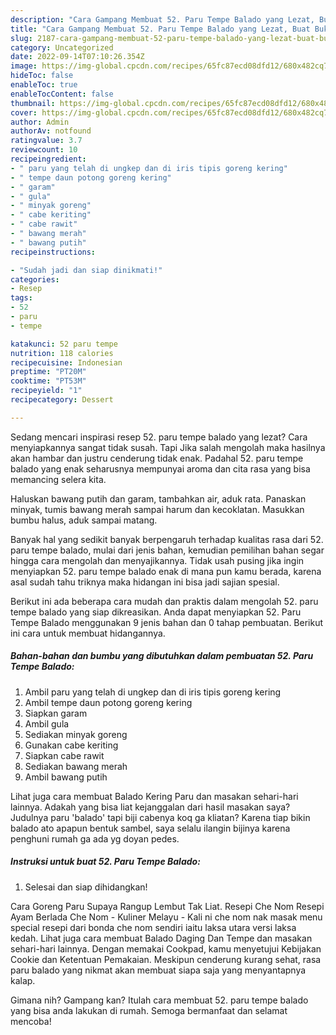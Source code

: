 ```yaml
---
description: "Cara Gampang Membuat 52. Paru Tempe Balado yang Lezat, Buat Buka Puasa Lezat"
title: "Cara Gampang Membuat 52. Paru Tempe Balado yang Lezat, Buat Buka Puasa Lezat"
slug: 2187-cara-gampang-membuat-52-paru-tempe-balado-yang-lezat-buat-buka-puasa-lezat
category: Uncategorized
date: 2022-09-14T07:10:26.354Z
image: https://img-global.cpcdn.com/recipes/65fc87ecd08dfd12/680x482cq70/52-paru-tempe-balado-foto-resep-utama.jpg
hideToc: false
enableToc: true
enableTocContent: false
thumbnail: https://img-global.cpcdn.com/recipes/65fc87ecd08dfd12/680x482cq70/52-paru-tempe-balado-foto-resep-utama.jpg
cover: https://img-global.cpcdn.com/recipes/65fc87ecd08dfd12/680x482cq70/52-paru-tempe-balado-foto-resep-utama.jpg
author: Admin
authorAv: notfound
ratingvalue: 3.7
reviewcount: 10
recipeingredient:
- " paru yang telah di ungkep dan di iris tipis goreng kering"
- " tempe daun potong goreng kering"
- " garam"
- " gula"
- " minyak goreng"
- " cabe keriting"
- " cabe rawit"
- " bawang merah"
- " bawang putih"
recipeinstructions:

- "Sudah jadi dan siap dinikmati!"
categories:
- Resep
tags:
- 52
- paru
- tempe

katakunci: 52 paru tempe 
nutrition: 118 calories
recipecuisine: Indonesian
preptime: "PT20M"
cooktime: "PT53M"
recipeyield: "1"
recipecategory: Dessert

---
```



Sedang mencari inspirasi resep 52. paru tempe balado yang lezat? Cara menyiapkannya sangat tidak susah. Tapi Jika salah mengolah maka hasilnya akan hambar dan justru cenderung tidak enak. Padahal 52. paru tempe balado yang enak seharusnya mempunyai aroma dan cita rasa yang bisa memancing selera kita.


Haluskan bawang putih dan garam, tambahkan air, aduk rata. Panaskan minyak, tumis bawang merah sampai harum dan kecoklatan. Masukkan bumbu halus, aduk sampai matang.

Banyak hal yang sedikit banyak berpengaruh terhadap kualitas rasa dari 52. paru tempe balado, mulai dari jenis bahan, kemudian pemilihan bahan segar hingga cara mengolah dan menyajikannya. Tidak usah pusing jika ingin menyiapkan 52. paru tempe balado enak di mana pun kamu berada, karena asal sudah tahu triknya maka hidangan ini bisa jadi sajian spesial.


Berikut ini ada beberapa cara mudah dan praktis dalam mengolah 52. paru tempe balado yang siap dikreasikan. Anda dapat menyiapkan 52. Paru Tempe Balado menggunakan 9 jenis bahan dan 0 tahap pembuatan. Berikut ini cara untuk membuat hidangannya.

<!--inarticleads1-->

##### Bahan-bahan dan bumbu yang dibutuhkan dalam pembuatan 52. Paru Tempe Balado:

1. Ambil  paru yang telah di ungkep dan di iris tipis goreng kering
1. Ambil  tempe daun potong goreng kering
1. Siapkan  garam
1. Ambil  gula
1. Sediakan  minyak goreng
1. Gunakan  cabe keriting
1. Siapkan  cabe rawit
1. Sediakan  bawang merah
1. Ambil  bawang putih


Lihat juga cara membuat Balado Kering Paru dan masakan sehari-hari lainnya. Adakah yang bisa liat kejanggalan dari hasil masakan saya? Judulnya paru &#39;balado&#39; tapi biji cabenya koq ga kliatan? Karena tiap bikin balado ato apapun bentuk sambel, saya selalu ilangin bijinya karena penghuni rumah ga ada yg doyan pedes. 

<!--inarticleads2-->

##### Instruksi untuk buat 52. Paru Tempe Balado:


1. Selesai dan siap dihidangkan!

Cara Goreng Paru Supaya Rangup Lembut Tak Liat. Resepi Che Nom Resepi Ayam Berlada Che Nom - Kuliner Melayu - Kali ni che nom nak masak menu special resepi dari bonda che nom sendiri iaitu laksa utara versi laksa kedah. Lihat juga cara membuat Balado Daging Dan Tempe dan masakan sehari-hari lainnya. Dengan memakai Cookpad, kamu menyetujui Kebijakan Cookie dan Ketentuan Pemakaian. Meskipun cenderung kurang sehat, rasa paru balado yang nikmat akan membuat siapa saja yang menyantapnya kalap. 

Gimana nih? Gampang kan? Itulah cara membuat 52. paru tempe balado yang bisa anda lakukan di rumah. Semoga bermanfaat dan selamat mencoba!
